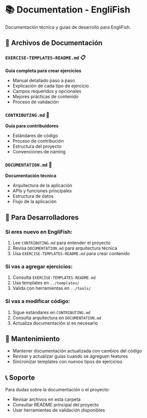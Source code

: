 # 📚 Documentation - EngliFish

Documentación técnica y guías de desarrollo para EngliFish.

## 📄 Archivos de Documentación

### `EXERCISE-TEMPLATES-README.md` 📋

**Guía completa para crear ejercicios**

- Manual detallado paso a paso
- Explicación de cada tipo de ejercicio
- Campos requeridos y opcionales
- Mejores prácticas de contenido
- Proceso de validación

### `CONTRIBUTING.md` 🤝

**Guía para contribuidores**

- Estándares de código
- Proceso de contribución
- Estructura del proyecto
- Convenciones de naming

### `DOCUMENTATION.md` 📖

**Documentación técnica**

- Arquitectura de la aplicación
- APIs y funciones principales
- Estructura de datos
- Flujo de la aplicación

## 🎯 Para Desarrolladores

### Si eres nuevo en EngliFish:

1. Lee `CONTRIBUTING.md` para entender el proyecto
2. Revisa `DOCUMENTATION.md` para arquitectura técnica
3. Usa `EXERCISE-TEMPLATES-README.md` para crear contenido

### Si vas a agregar ejercicios:

1. Consulta `EXERCISE-TEMPLATES-README.md`
2. Usa templates en `../templates/`
3. Valida con herramientas en `../tools/`

### Si vas a modificar código:

1. Sigue estándares en `CONTRIBUTING.md`
2. Consulta arquitectura en `DOCUMENTATION.md`
3. Actualiza documentación si es necesario

## 🔄 Mantenimiento

- Mantener documentación actualizada con cambios del código
- Revisar y actualizar guías cuando se agreguen features
- Sincronizar templates con nuevos tipos de ejercicios

## 📞 Soporte

Para dudas sobre la documentación o el proyecto:

- Revisar archivos en esta carpeta
- Consultar README principal del proyecto
- Usar herramientas de validación disponibles
